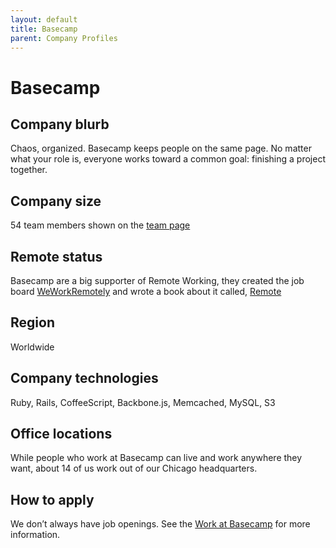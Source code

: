 ```yaml
---
layout: default
title: Basecamp
parent: Company Profiles
---
```


# Basecamp

## Company blurb

Chaos, organized.
Basecamp keeps people on the same page. No matter what your role is, everyone works toward a common goal: finishing a project together.

## Company size

54 team members shown on the [team page](https://basecamp.com/about/team)

## Remote status

Basecamp are a big supporter of Remote Working, they created the job board [WeWorkRemotely](https://weworkremotely.com) and wrote a book about it called, [Remote](https://37signals.com/remote)

## Region

Worldwide

## Company technologies

Ruby, Rails, CoffeeScript, Backbone.js, Memcached, MySQL, S3

## Office locations

While people who work at Basecamp can live and work anywhere they want, about 14 of us work out of our Chicago headquarters.

## How to apply

We don’t always have job openings.  See the [Work at Basecamp](https://basecamp.com/about/jobs) for more information.
